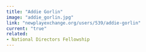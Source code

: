```yaml
---
title: "Addie Gorlin"
image: "addie_gorlin.jpg"
link: "newplayexchange.org/users/539/addie-gorlin"
current: "true"
related:
- National Directors Fellowship
---
```

